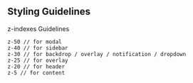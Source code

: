 ## Styling Guidelines

z-indexes Guidelines
```
z-50 // for modal
z-40 // for sidebar
z-30 // for backdrop / overlay / notification / dropdown
z-25 // for overlay
z-20 // for header
z-5 // for content
```
